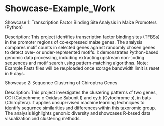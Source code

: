 # Showcase-Example_Work


Showcase 1: Transcription Factor Binding Site Analysis in Maize Promoters (Python)

Description:
This project identifies transcription factor binding sites (TFBSs) in the promoter regions of co-expressed maize genes. The analysis compares motif counts in selected genes against randomly chosen genes to detect over- or under-represented motifs. It demonstrates Python-based genomic data processing, including extracting upstream non-coding sequences and motif search using pattern-matching algorithms.
Note: Example Fasta files will be reuploaded once storage bandwidth limit is reset in 9 days.

Showcase 2: Sequence Clustering of Chiroptera Genes

Description:
This project investigates the clustering patterns of two genes, COI (Cytochrome c Oxidase Subunit I) and cytb (Cytochrome b), in bats (Chiroptera). It applies unsupervised machine learning techniques to identify sequence similarities and differences within this taxonomic group. The analysis highlights genomic diversity and showcases R-based data visualization and clustering methods.
